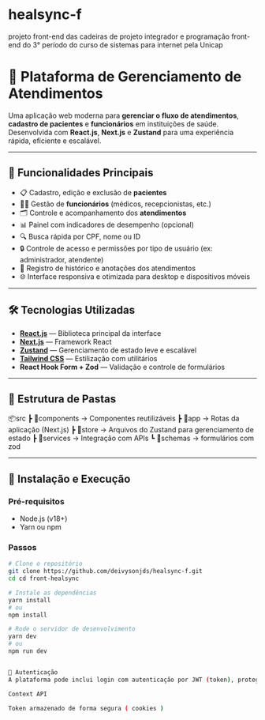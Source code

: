 # healsync-f
projeto front-end das cadeiras de projeto integrador e programação front-end do 3° período do curso de sistemas para internet pela Unicap

# 🏥 Plataforma de Gerenciamento de Atendimentos

Uma aplicação web moderna para **gerenciar o fluxo de atendimentos**, **cadastro de pacientes** e **funcionários** em instituições de saúde. Desenvolvida com **React.js**, **Next.js** e **Zustand** para uma experiência rápida, eficiente e escalável.

---

## 📌 Funcionalidades Principais

- 📋 Cadastro, edição e exclusão de **pacientes**
- 👨‍⚕️ Gestão de **funcionários** (médicos, recepcionistas, etc.)
- 🗂️ Controle e acompanhamento dos **atendimentos**
- 📊 Painel com indicadores de desempenho (opcional)
- 🔍 Busca rápida por CPF, nome ou ID
- 🔒 Controle de acesso e permissões por tipo de usuário (ex: administrador, atendente)
- 💬 Registro de histórico e anotações dos atendimentos
- 🌐 Interface responsiva e otimizada para desktop e dispositivos móveis

---

## 🛠️ Tecnologias Utilizadas

- **[React.js](https://reactjs.org/)** — Biblioteca principal da interface
- **[Next.js](https://nextjs.org/)** — Framework React
- **[Zustand](https://github.com/pmndrs/zustand)** — Gerenciamento de estado leve e escalável
- **[Tailwind CSS](https://tailwindcss.com/)** — Estilização com utilitários
- **React Hook Form + Zod** — Validação e controle de formulários

---

## 📁 Estrutura de Pastas

📦src
┣ 📂components → Componentes reutilizáveis
┣ 📂app → Rotas da aplicação (Next.js)
┣ 📂store → Arquivos do Zustand para gerenciamento de estado
┣ 📂services → Integração com APIs
┗ 📂schemas → formulários com zod



---

## 🚀 Instalação e Execução

### Pré-requisitos

- Node.js (v18+)
- Yarn ou npm

### Passos

```bash
# Clone o repositório
git clone https://github.com/deivysonjds/healsync-f.git
cd cd front-healsync

# Instale as dependências
yarn install
# ou
npm install

# Rode o servidor de desenvolvimento
yarn dev
# ou
npm run dev


🔐 Autenticação
A plataforma pode inclui login com autenticação por JWT (token), protegendo rotas específicas conforme o perfil do usuário. O controle de sessão e autenticação é feito via:

Context API

Token armazenado de forma segura ( cookies )
